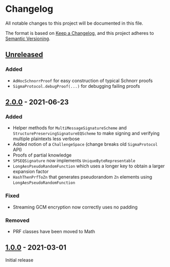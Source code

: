 # Changelog
All notable changes to this project will be documented in this file.

The format is based on [Keep a Changelog](https://keepachangelog.com/en/1.0.0/),
and this project adheres to [Semantic Versioning](https://semver.org/spec/v2.0.0.html).

## [Unreleased]

### Added
- `AdHocSchnorrProof` for easy construction of typical Schnorr proofs
- `SigmaProtocol.debugProof(...)` for debugging failing proofs

## [2.0.0] - 2021-06-23

### Added

- Helper methods for `MultiMessageSignatureScheme` and `StructurePreservingSignatureEQScheme` to make signing and verifying multiple plaintexts less verbose
- Added notion of a `ChallengeSpace` (change breaks old `SigmaProtocol` API)
- Proofs of partial knowledge
- `SPSEQSignature` now implements `UniqueByteRepresentable`
- `LongAesPseudoRandomFunction` which uses a longer key to obtain a larger expansion factor
- `HashThenPrfToZn` that generates pseudorandom `Zn` elements using `LongAesPseudoRandomFunction`

### Fixed

- Streaming GCM encryption now correctly uses no padding

### Removed
- PRF classes have been moved to Math

## [1.0.0] - 2021-03-01

Initial release

[Unreleased]: https://github.com/cryptimeleon/craco/compare/v2.0.0...HEAD
[2.0.0]: https://github.com/cryptimeleon/craco/compare/v1.0.0...v2.0.0
[1.0.0]: https://github.com/cryptimeleon/craco/releases/tag/v1.0.0
